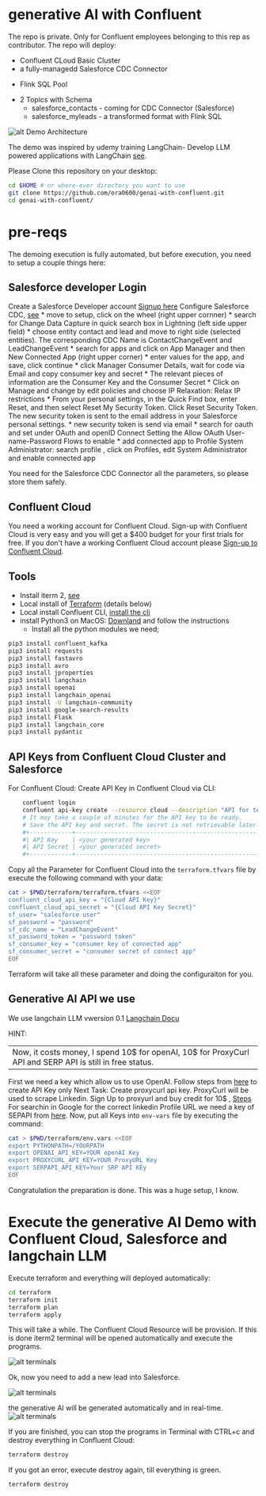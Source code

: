 # generative AI with Confluent 

The repo is private. Only for Confluent employees belonging to this rep as contributor.
The repo will deploy:
* Confluent CLoud Basic Cluster
* a fully-managedd Salesforce CDC Connector
+ Flink SQL Pool
* 2 Topics with Schema
    * salesforce_contacts - coming for CDC Connector (Salesforce)
    * salesforce_myleads - a transformed format with Flink SQL

![alt Demo Architecture](img/architecture.png)

The demo was inspired by udemy training  LangChain- Develop LLM powered applications with LangChain [see](https://www.udemy.com/).

Please Clone this repository on your desktop:
```bash
cd $HOME # or where-ever directory you want to use
git clone https://github.com/ora0600/genai-with-confluent.git
cd genai-with-confluent/
```

# pre-reqs

The demoing execution is fully automated, but before execution, you need to setup a couple things here:

## Salesforce developer Login

Create a Salesforce Developer account [Signup here](https://developer.salesforce.com/signup)
Configure Salesforce CDC, [see](https://docs.confluent.io/cloud/current/connectors/cc-salesforce-source-cdc.html#quick-start)
    * move to setup, click on the wheel (right upper cornner) 
    * search for Change Data Capture in quick search box in Lightning (left side upper field)
    * choose entity contact and lead and move to right side (selected entities). The corresponding CDC Name is ContactChangeEvent and LeadChangeEvent
    * search for apps and click on App Manager and then New Connected App (right upper corner)
    * enter values for the app, and save, click continue 
    * click Manager Consumer Details, wait for code via Email and copy consumer key and secret 
    * The relevant pieces of information are the Consumer Key and the Consumer Secret
    * Click on Manage and change by edit policies and choose IP Relaxation: Relax IP restrictions
    * From your personal settings, in the Quick Find box, enter Reset, and then select Reset My Security Token. Click Reset Security Token. The new security token is sent to the email address in your Salesforce personal settings.
    * new security token is send via email
    * search for oauth and set under OAuth and openID Connect Setting the Allow OAuth User-name-Password Flows to enable
    * add connected app to Profile System Administrator: search profile , click on Profiles, edit System Administrator and enable connected app

You need for the Salesforce CDC Connector all the parameters, so please store them safely.

## Confluent Cloud

You need a working account for Confluent Cloud. Sign-up with Confluent Cloud is very easy and you will get a $400 budget for your first trials for free. If you don't have a working Confluent Cloud account please [Sign-up to Confluent Cloud](https://www.confluent.io/confluent-cloud/tryfree/?utm_campaign=tm.campaigns_cd.Q124_EMEA_Stream-Processing-Essentials&utm_source=marketo&utm_medium=workshop).

## Tools

* Install iterm 2, [see](https://iterm2.com/)
* Local install of [Terraform](https://www.terraform.io) (details below)
* Local install Confluent CLI, [install the cli](https://docs.confluent.io/confluent-cli/current/install.html) 
* install Python3 on MacOS: [Downland](https://www.python.org/downloads/macos/) and follow the instructions
    * Install all the python modules we need;
```bash
pip3 install confluent_kafka
pip3 install requests
pip3 install fastavro
pip3 install avro
pip3 install jproperties
pip3 install langchain
pip3 install openai
pip3 install langchain_openai
pip3 install -U langchain-community
pip3 install google-search-results
pip3 install Flask
pip3 install langchain_core
pip3 install pydantic
```

## API Keys from Confluent Cloud Cluster and Salesforce

For Confluent Cloud: Create API Key in Confluent Cloud via CLI:
```bash
    confluent login
    confluent api-key create --resource cloud --description "API for terraform"
    # It may take a couple of minutes for the API key to be ready.
    # Save the API key and secret. The secret is not retrievable later.
    #+------------+------------------------------------------------------------------+
    #| API Key    | <your generated key>                                             |
    #| API Secret | <your generated secret>                                          |
    #+------------+------------------------------------------------------------------+
```

Copy all the Parameter for Confluent Cloud into the `terraform.tfvars` file by execute the following command with your data:
```bash
cat > $PWD/terraform/terraform.tfvars <<EOF
confluent_cloud_api_key = "{Cloud API Key}"
confluent_cloud_api_secret = "{Cloud API Key Secret}"
sf_user= "salesforce user"
sf_password = "password"
sf_cdc_name = "LeadChangeEvent"
sf_password_token = "password token"
sf_consumer_key = "consumer key of connected app"
sf_consumer_secret = "consumer secret of connect app"
EOF
```
Terraform will take all these parameter and doing the configuraiton for you.

## Generative AI API we use

We use langchain LLM vwersion 0.1 [Langchain Docu](https://python.langchain.com/docs/get_started/introduction)

HINT:
<table><tr><td>Now, it costs money, I spend 10$ for openAI, 10$ for ProxyCurl API and SERP API is still in free status.</td></tr></table>

First we need a key which allow us to use OpenAI. Follow steps from [here](https://platform.openai.com/docs/quickstart?context=python) to create API Key only
Next Task: Create proxycurl api key. ProxyCurl will be used to scrape Linkedin. Sign Up to proxyurl and buy credit for 10$ , [Steps](https://nubela.co/proxycurl)
For searchin in Google for the correct linkedin Profile URL we need a key of SEPAPI from [here](https://serpapi.com/).
Now, put all Keys into `env-vars` file by executing the command:
```bash
cat > $PWD/terraform/env.vars <<EOF
export PYTHONPATH=/YOURPATH
export OPENAI_API_KEY=YOUR openAI Key
export PROXYCURL_API_KEY=YOUR ProxyURL Key
export SERPAPI_API_KEY=Your SRP API KEy
EOF
```

Congratulation the preparation is done. This was a huge setup, I know.

# Execute the generative AI Demo with Confluent Cloud, Salesforce and langchain LLM


Execute terraform and everything will deployed automatically:
```bash
cd terraform
terraform init
terraform plan
terraform apply
``` 

This will take a while. The Confluent Cloud Resource will be provision. If this is done iterm2 terminal will be opened automatically and execute the programs.

![alt terminals](img/terminals.png)

Ok, now you need to add a new lead into Salesforce.

![alt terminals](img/new_lead.png)

the generative AI will be generated automatically and in real-time.
![alt terminals](img/ice_breaker.png)

If you are finished, you can stop the programs in Terminal with CTRL+c and destroy everything in Confluent Cloud:
```bash
terraform destroy
``` 

If you got an error, execute destroy again, till everything is green.
```bash
terraform destroy
``` 


